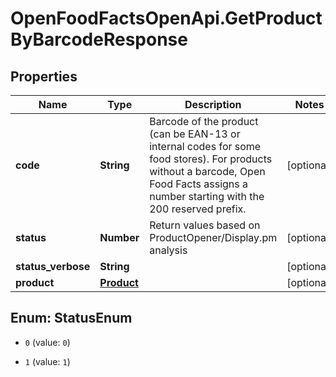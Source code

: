 # OpenFoodFactsOpenApi.GetProductByBarcodeResponse

## Properties

Name | Type | Description | Notes
------------ | ------------- | ------------- | -------------
**code** | **String** | Barcode of the product (can be EAN-13 or internal codes for some food stores). For products without a barcode, Open Food Facts assigns a  number starting with the 200 reserved prefix.  | [optional] 
**status** | **Number** | Return values based on ProductOpener/Display.pm analysis | [optional] 
**status_verbose** | **String** |  | [optional] 
**product** | [**Product**](Product.md) |  | [optional] 



## Enum: StatusEnum


* `0` (value: `0`)

* `1` (value: `1`)




